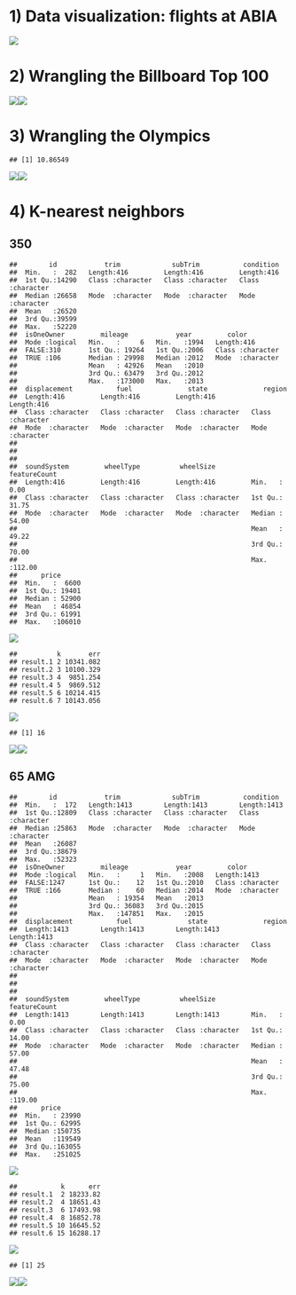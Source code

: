 # 1) Data visualization: flights at ABIA

![](exercise_1_files/figure-markdown_github/unnamed-chunk-1-1.png)

# 2) Wrangling the Billboard Top 100

![](exercise_1_files/figure-markdown_github/unnamed-chunk-2-1.png)![](exercise_1_files/figure-markdown_github/unnamed-chunk-2-2.png)

# 3) Wrangling the Olympics

    ## [1] 10.86549

![](exercise_1_files/figure-markdown_github/unnamed-chunk-3-1.png)![](exercise_1_files/figure-markdown_github/unnamed-chunk-3-2.png)

# 4) K-nearest neighbors

## 350

    ##        id            trim             subTrim           condition        
    ##  Min.   :  282   Length:416         Length:416         Length:416        
    ##  1st Qu.:14290   Class :character   Class :character   Class :character  
    ##  Median :26658   Mode  :character   Mode  :character   Mode  :character  
    ##  Mean   :26520                                                           
    ##  3rd Qu.:39599                                                           
    ##  Max.   :52220                                                           
    ##  isOneOwner         mileage            year         color          
    ##  Mode :logical   Min.   :     6   Min.   :1994   Length:416        
    ##  FALSE:310       1st Qu.: 19264   1st Qu.:2006   Class :character  
    ##  TRUE :106       Median : 29998   Median :2012   Mode  :character  
    ##                  Mean   : 42926   Mean   :2010                     
    ##                  3rd Qu.: 63479   3rd Qu.:2012                     
    ##                  Max.   :173000   Max.   :2013                     
    ##  displacement           fuel              state              region         
    ##  Length:416         Length:416         Length:416         Length:416        
    ##  Class :character   Class :character   Class :character   Class :character  
    ##  Mode  :character   Mode  :character   Mode  :character   Mode  :character  
    ##                                                                             
    ##                                                                             
    ##                                                                             
    ##  soundSystem         wheelType          wheelSize          featureCount   
    ##  Length:416         Length:416         Length:416         Min.   :  0.00  
    ##  Class :character   Class :character   Class :character   1st Qu.: 31.75  
    ##  Mode  :character   Mode  :character   Mode  :character   Median : 54.00  
    ##                                                           Mean   : 49.22  
    ##                                                           3rd Qu.: 70.00  
    ##                                                           Max.   :112.00  
    ##      price       
    ##  Min.   :  6600  
    ##  1st Qu.: 19401  
    ##  Median : 52900  
    ##  Mean   : 46854  
    ##  3rd Qu.: 61991  
    ##  Max.   :106010

![](exercise_1_files/figure-markdown_github/unnamed-chunk-4-1.png)

    ##          k       err
    ## result.1 2 10341.082
    ## result.2 3 10100.329
    ## result.3 4  9851.254
    ## result.4 5  9869.512
    ## result.5 6 10214.415
    ## result.6 7 10143.056

![](exercise_1_files/figure-markdown_github/unnamed-chunk-4-2.png)

    ## [1] 16

![](exercise_1_files/figure-markdown_github/unnamed-chunk-4-3.png)![](exercise_1_files/figure-markdown_github/unnamed-chunk-4-4.png)

## 65 AMG

    ##        id            trim             subTrim           condition        
    ##  Min.   :  172   Length:1413        Length:1413        Length:1413       
    ##  1st Qu.:12809   Class :character   Class :character   Class :character  
    ##  Median :25863   Mode  :character   Mode  :character   Mode  :character  
    ##  Mean   :26087                                                           
    ##  3rd Qu.:38679                                                           
    ##  Max.   :52323                                                           
    ##  isOneOwner         mileage            year         color          
    ##  Mode :logical   Min.   :     1   Min.   :2008   Length:1413       
    ##  FALSE:1247      1st Qu.:    12   1st Qu.:2010   Class :character  
    ##  TRUE :166       Median :    60   Median :2014   Mode  :character  
    ##                  Mean   : 19354   Mean   :2013                     
    ##                  3rd Qu.: 36083   3rd Qu.:2015                     
    ##                  Max.   :147851   Max.   :2015                     
    ##  displacement           fuel              state              region         
    ##  Length:1413        Length:1413        Length:1413        Length:1413       
    ##  Class :character   Class :character   Class :character   Class :character  
    ##  Mode  :character   Mode  :character   Mode  :character   Mode  :character  
    ##                                                                             
    ##                                                                             
    ##                                                                             
    ##  soundSystem         wheelType          wheelSize          featureCount   
    ##  Length:1413        Length:1413        Length:1413        Min.   :  0.00  
    ##  Class :character   Class :character   Class :character   1st Qu.: 14.00  
    ##  Mode  :character   Mode  :character   Mode  :character   Median : 57.00  
    ##                                                           Mean   : 47.48  
    ##                                                           3rd Qu.: 75.00  
    ##                                                           Max.   :119.00  
    ##      price       
    ##  Min.   : 23990  
    ##  1st Qu.: 62995  
    ##  Median :150735  
    ##  Mean   :119549  
    ##  3rd Qu.:163055  
    ##  Max.   :251025

![](exercise_1_files/figure-markdown_github/unnamed-chunk-5-1.png)

    ##           k      err
    ## result.1  2 18233.82
    ## result.2  4 18651.43
    ## result.3  6 17493.98
    ## result.4  8 16852.78
    ## result.5 10 16645.52
    ## result.6 15 16288.17

![](exercise_1_files/figure-markdown_github/unnamed-chunk-5-2.png)

    ## [1] 25

![](exercise_1_files/figure-markdown_github/unnamed-chunk-5-3.png)![](exercise_1_files/figure-markdown_github/unnamed-chunk-5-4.png)
